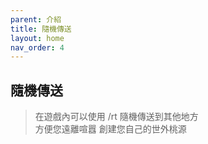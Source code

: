 ```yaml
---
parent: 介紹
title: 隨機傳送
layout: home
nav_order: 4
---
```


## **隨機傳送**
> 在遊戲內可以使用 /rt 隨機傳送到其他地方  
> 方便您遠離喧囂 創建您自己的世外桃源